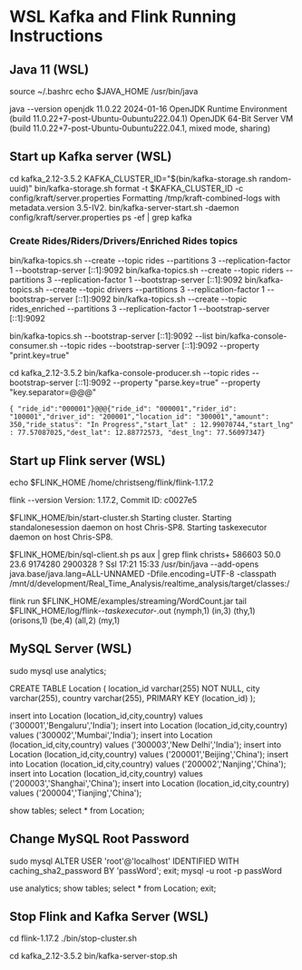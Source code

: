 # WSL Kafka and Flink Running Instructions

## Java 11 (WSL)

source ~/.bashrc
echo $JAVA_HOME
    /usr/bin/java

java --version
    openjdk 11.0.22 2024-01-16
    OpenJDK Runtime Environment (build 11.0.22+7-post-Ubuntu-0ubuntu222.04.1)
    OpenJDK 64-Bit Server VM (build 11.0.22+7-post-Ubuntu-0ubuntu222.04.1, mixed mode, sharing)

## Start up Kafka server (WSL)

cd kafka_2.12-3.5.2
KAFKA_CLUSTER_ID="$(bin/kafka-storage.sh random-uuid)"
bin/kafka-storage.sh format -t $KAFKA_CLUSTER_ID -c config/kraft/server.properties
    Formatting /tmp/kraft-combined-logs with metadata.version 3.5-IV2.
bin/kafka-server-start.sh -daemon config/kraft/server.properties
ps -ef | grep kafka

### Create Rides/Riders/Drivers/Enriched Rides topics

bin/kafka-topics.sh --create --topic rides --partitions 3 --replication-factor 1 --bootstrap-server [::1]:9092
bin/kafka-topics.sh --create --topic riders --partitions 3 --replication-factor 1 --bootstrap-server [::1]:9092
bin/kafka-topics.sh --create --topic drivers --partitions 3 --replication-factor 1 --bootstrap-server [::1]:9092
bin/kafka-topics.sh --create --topic rides_enriched --partitions 3 --replication-factor 1 --bootstrap-server [::1]:9092

bin/kafka-topics.sh --bootstrap-server [::1]:9092 --list
bin/kafka-console-consumer.sh --topic rides --bootstrap-server [::1]:9092 --property "print.key=true"

cd kafka_2.12-3.5.2
bin/kafka-console-producer.sh --topic rides --bootstrap-server [::1]:9092 --property "parse.key=true" --property "key.separator=@@@"

    { "ride_id":"000001"}@@@{"ride_id": "000001","rider_id": "100001","driver_id": "200001","location_id": "300001","amount": 350,"ride_status": "In Progress","start_lat" : 12.99070744,"start_lng" : 77.57087025,"dest_lat": 12.88772573, "dest_lng": 77.56097347}

## Start up Flink server (WSL)

echo $FLINK_HOME
    /home/christseng/flink/flink-1.17.2

flink --version
    Version: 1.17.2, Commit ID: c0027e5

$FLINK_HOME/bin/start-cluster.sh
    Starting cluster.
    Starting standalonesession daemon on host Chris-SP8.
    Starting taskexecutor daemon on host Chris-SP8.

$FLINK_HOME/bin/sql-client.sh
ps aux | grep flink
    christs+  586603 50.0 23.6 9174280 2900328 ?     Ssl  17:21  15:33 /usr/bin/java --add-opens java.base/java.lang=ALL-UNNAMED -Dfile.encoding=UTF-8 -classpath /mnt/d/development/Real_Time_Analysis/realtime_analysis/target/classes:/

flink run $FLINK_HOME/examples/streaming/WordCount.jar
tail $FLINK_HOME/log/flink-*-taskexecutor-*.out
    (nymph,1)
    (in,3)
    (thy,1)
    (orisons,1)
    (be,4)
    (all,2)
    (my,1)

## MySQL Server (WSL)

sudo mysql
use analytics;

CREATE TABLE Location (
    location_id varchar(255) NOT NULL,
    city varchar(255),
    country varchar(255),
    PRIMARY KEY (location_id)
);

insert into Location (location_id,city,country) values ('300001','Bengaluru','India');
insert into Location (location_id,city,country) values ('300002','Mumbai','India');
insert into Location (location_id,city,country) values ('300003','New Delhi','India');
insert into Location (location_id,city,country) values ('200001','Beijing','China');
insert into Location (location_id,city,country) values ('200002','Nanjing','China');
insert into Location (location_id,city,country) values ('200003','Shanghai','China');
insert into Location (location_id,city,country) values ('200004','Tianjing','China');

show tables;
select * from Location;

## Change MySQL Root Password

sudo mysql
ALTER USER 'root'@'localhost' IDENTIFIED WITH caching_sha2_password BY 'passWord';
exit;
mysql -u root -p
    passWord

use analytics;
show tables;
select * from Location;
exit;

## Stop Flink and Kafka Server (WSL)

cd flink-1.17.2
./bin/stop-cluster.sh

cd kafka_2.12-3.5.2
bin/kafka-server-stop.sh
